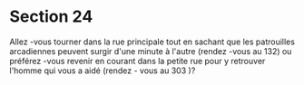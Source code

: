 # Section 24

Allez -vous tourner dans la rue principale tout en sachant que les
patrouilles arcadiennes peuvent surgir d'une minute à l'autre
(rendez -vous au 132) ou préférez -vous revenir en courant dans
la petite rue pour y retrouver l'homme qui vous a aidé (rendez -
vous au 303 )?